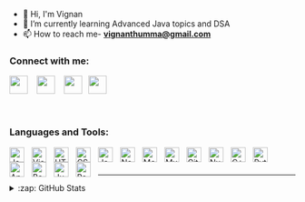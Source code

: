 - 👋 Hi, I'm Vignan
- 🌱 I’m currently learning Advanced Java topics and DSA
- 📫 How to reach me- **vignanthumma@gmail.com**

### Connect with me:

<p align="left"><a href="https://www.linkedin.com/in/vignan1/" target="_blank" rel="noreferrer"><img src="https://cdn-icons-png.flaticon.com/512/174/174857.png" width="32" height="32" /></a> &nbsp;&nbsp;
<a  href="https://www.github.com/ryeviz" target="_blank" rel="noreferrer"><img src="https://cdn-icons-png.flaticon.com/512/270/270798.png" width="32" height="32"/></a> &nbsp;&nbsp;
 <a href="http://www.instagram.com/vignanofficial" target="_blank" rel="noreferrer"><img src="http://pluspng.com/img-png/instagram-logo-eps-png-instagram-logo-1784.png" width="32" height="32" /></a>&nbsp;&nbsp;
<a href="https://twitter.com/ryeviz" target="_blank" rel="noreferrer"><img src="https://about.twitter.com/content/dam/about-twitter/x/brand-toolkit/logo-black.png.twimg.1920.png" width="32" height="32" /></a></p>&nbsp;&nbsp;


### Languages and Tools:

<img align="left" alt="Java" width="26px" src="https://cdn-icons-png.flaticon.com/512/5968/5968282.png"  style="padding-right:10px;" />
<img align="left" alt="Visual Studio Code" width="26px" src="https://cdn.jsdelivr.net/gh/devicons/devicon/icons/vscode/vscode-original.svg" style="padding-right:10px;" />
<img align="left" alt="HTML5" width="26px" src="https://cdn.jsdelivr.net/gh/devicons/devicon/icons/html5/html5-original.svg" style="padding-right:10px;" />
<img align="left" alt="CSS3" width="26px" src="https://cdn.jsdelivr.net/gh/devicons/devicon/icons/css3/css3-original.svg" style="padding-right:10px;" />
<img align="left" alt="JavaScript" width="26px" src="https://cdn.jsdelivr.net/gh/devicons/devicon/icons/javascript/javascript-original.svg" style="padding-right:10px;" />
<img align="left" alt="Node.js" width="26px" src="https://cdn.jsdelivr.net/gh/devicons/devicon/icons/nodejs/nodejs-original.svg" style="padding-right:10px;" />
<img align="left" alt="MongoDB" width="26px" src="https://cdn.jsdelivr.net/gh/devicons/devicon/icons/mongodb/mongodb-original.svg" style="padding-right:10px;" />
<img align="left" alt="MySQL" width="26px" src="https://cdn.jsdelivr.net/gh/devicons/devicon/icons/mysql/mysql-original.svg" style="padding-right:10px;" />
<img align="left" alt="Git" width="26px" src="https://cdn.jsdelivr.net/gh/devicons/devicon/icons/git/git-original.svg" style="padding-right:10px;" />
<img align="left" alt="NumPy" width="26px" src="https://cdn.jsdelivr.net/gh/devicons/devicon/icons/numpy/numpy-original.svg" style="padding-right:10px;" />
<img align="left" alt="C++" width="26px" src="https://cdn-icons-png.flaticon.com/512/6132/6132222.png" style="padding-right:10px;" />
<img align="left" alt="Python" width="26px" src="https://cdn.jsdelivr.net/gh/devicons/devicon/icons/python/python-original.svg" style="padding-right:10px;" />
<img align="left" alt="Anaconda" width="26px" src="https://cdn.jsdelivr.net/gh/devicons/devicon/icons/anaconda/anaconda-original.svg" style="padding-right:10px;" />
<img align="left" alt="BashProgramming" width="26px" src="https://cdn.jsdelivr.net/gh/devicons/devicon/icons/bash/bash-original.svg" style="padding-right:10px;" />
<img align="left" alt="Jupyter" width="26px" src="https://cdn.jsdelivr.net/gh/devicons/devicon/icons/jupyter/jupyter-original-wordmark.svg" style="padding-right:10px;" />
<img align="left" alt="Ps" width="26px" src="https://cdn.jsdelivr.net/gh/devicons/devicon/icons/photoshop/photoshop-plain.svg" style="padding-right:10px;" />

<br />
<br />

---------

<details>
  <summary>:zap: GitHub Stats</summary>

<p align="left">
  <img src="https://github-readme-streak-stats.herokuapp.com/?user=ryeviz&theme=monokai" alt="GitHub Streak" />
</p>

<picture>
<source
  srcset="https://github-readme-stats.vercel.app/api?username=ryeviz&show_icons=true"
  media="(prefers-color-scheme: light), (prefers-color-scheme: no-preference)"
/>
<source 
srcset="https://github-readme-stats.vercel.app/api/top-langs/?username=ryeviz&layout=compact&show_icons=true&theme=gotham"
/> 


[twitter]: https://twitter.com/VignanThumma
[instagram]: https://instagram.com/vignanofficial
[linkedin]: https://linkedin.com/in/-vignan


  <br />
 
<div align="center">
<h1 align="center">

</div>
